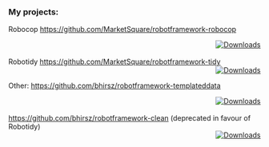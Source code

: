 ### My projects:
Robocop https://github.com/MarketSquare/robotframework-robocop <div align="right">[![Downloads](https://pepy.tech/badge/robotframework-robocop)](https://pepy.tech/project/robotframework-robocop)</div>  
Robotidy https://github.com/MarketSquare/robotframework-tidy <div align="right">[![Downloads](https://pepy.tech/badge/robotframework-tidy)](https://pepy.tech/project/robotframework-tidy)</div>

Other: 
https://github.com/bhirsz/robotframework-templateddata <div align="right">[![Downloads](https://pepy.tech/badge/robotframework-templateddata)](https://pepy.tech/project/robotframework-templateddata)</div>  
https://github.com/bhirsz/robotframework-clean (deprecated in favour of Robotidy) <div align="right">[![Downloads](https://pepy.tech/badge/robotframework-clean)](https://pepy.tech/project/robotframework-clean)</div>  

<!--
**bhirsz/bhirsz** is a ✨ _special_ ✨ repository because its `README.md` (this file) appears on your GitHub profile.

Here are some ideas to get you started:

- 🔭 I’m currently working on ...
- 🌱 I’m currently learning ...
- 👯 I’m looking to collaborate on ...
- 🤔 I’m looking for help with ...
- 💬 Ask me about ...
- 📫 How to reach me: ...
- 😄 Pronouns: ...
- ⚡ Fun fact: ...
-->
